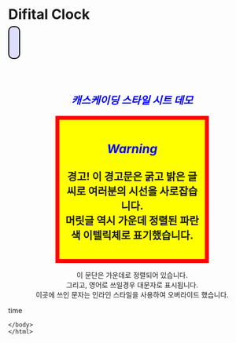 <!DOCTYPE html>
<html>
    <meta charset="utf-8">
<head>
    <title>
디지털시계
    </title>
    <script>
function displayTime(){
    var elt = document.getElementById("clock");
    var now = new Date();
    elt.innerHTML = now.toLocaleTimeString();
    setTimeout(displayTime, 1000);
}
window.onload = displayTime;
</script>
<style>
#clock {
        font: bold 24pt sans;
        background: #ddf;
        padding: 10px;
        border: solid black 2px;
        border-radius: 10px;
    }
    </style>

<style type="text/css">
    h2, h3 { color: blue; 
        font-style:italic;
        text-align:center;}
   .WARNING { 
    font-weight:bold;
    font-size:150%;
    margin:0 1in 0 1in;
    background-color: yellow;
    border:solid red 8px;
    padding:10 10px;
    text-align:center;
}

 .WARNING h2, .WARNING h3{text-align:center;}
#special{
    text-align:center;
    text-transform:uppercase;
    }

</style>

</head>





<body>
 <h1>Difital Clock</h1></div>


 <span id="clock"></span>
 <br>
 <br>
 <br>
 <br>

 <h2>캐스케이딩 스타일 시트 데모</h2>
<div class="WARNING">
    <h3>Warning</h3>
    경고!
    이 경고문은 굵고 밝은 글씨로 여러분의 시선을 사로잡습니다.<br>
        머릿글 역시 가운데 정렬된 파란색 이텔릭체로 표기했습니다.<br><br></div>
        
   <p id="special">
이 문단은 가운데로 정렬되어 있습니다. <br>
그리고, 영어로 쓰일경우 대문자로 표시됩니다.<br>
<span stule="text-transform:none">
    이곳에 쓰인 문자는 인라인 스타일을 사용하여 오버라이드 했습니다.
</span>

time

   </p>
        
    </body>
    </html>


 

